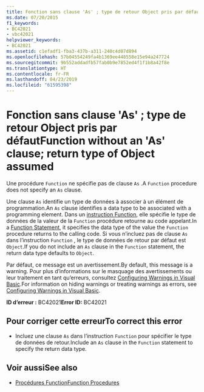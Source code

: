 ```yaml
---
title: Fonction sans clause 'As' ; type de retour Object pris par défaut
ms.date: 07/20/2015
f1_keywords:
- BC42021
- vbc42021
helpviewer_keywords:
- BC42021
ms.assetid: c1efadf1-fba3-437b-a311-240c4d07d894
ms.openlocfilehash: 57b04554249fa4b1369ee448558e15e94a247724
ms.sourcegitcommit: 9b552addadfb57fab0b9e7852ed4f1f1b8a42f8e
ms.translationtype: HT
ms.contentlocale: fr-FR
ms.lasthandoff: 04/23/2019
ms.locfileid: "61595398"
---
```

# <a name="function-without-an-as-clause-return-type-of-object-assumed"></a><span data-ttu-id="388e1-102">Fonction sans clause 'As' ; type de retour Object pris par défaut</span><span class="sxs-lookup"><span data-stu-id="388e1-102">Function without an 'As' clause; return type of Object assumed</span></span>
<span data-ttu-id="388e1-103">Une procédure `Function` ne spécifie pas de clause `As` .</span><span class="sxs-lookup"><span data-stu-id="388e1-103">A `Function` procedure does not specify an `As` clause.</span></span>  
  
 <span data-ttu-id="388e1-104">Une clause `As` identifie un type de données à associer à un élément de programmation.</span><span class="sxs-lookup"><span data-stu-id="388e1-104">An `As` clause identifies a data type to be associated with a programming element.</span></span> <span data-ttu-id="388e1-105">Dans un [instruction Function](../../visual-basic/language-reference/statements/function-statement.md), elle spécifie le type de données de la valeur de la `Function` procédure retourne au code appelant.</span><span class="sxs-lookup"><span data-stu-id="388e1-105">In a [Function Statement](../../visual-basic/language-reference/statements/function-statement.md), it specifies the data type of the value the `Function` procedure returns to the calling code.</span></span> <span data-ttu-id="388e1-106">Si vous n’incluez pas de clause `As` dans l’instruction `Function` , le type de données de retour par défaut est `Object`.</span><span class="sxs-lookup"><span data-stu-id="388e1-106">If you do not include an `As` clause in the `Function` statement, the return data type defaults to `Object`.</span></span>  
  
 <span data-ttu-id="388e1-107">Par défaut, ce message est un avertissement.</span><span class="sxs-lookup"><span data-stu-id="388e1-107">By default, this message is a warning.</span></span> <span data-ttu-id="388e1-108">Pour plus d’informations sur le masquage des avertissements ou leur traitement en tant qu’erreurs, consultez [Configuring Warnings in Visual Basic](/visualstudio/ide/configuring-warnings-in-visual-basic).</span><span class="sxs-lookup"><span data-stu-id="388e1-108">For information on hiding warnings or treating warnings as errors, see [Configuring Warnings in Visual Basic](/visualstudio/ide/configuring-warnings-in-visual-basic).</span></span>  
  
 <span data-ttu-id="388e1-109">**ID d’erreur :** BC42021</span><span class="sxs-lookup"><span data-stu-id="388e1-109">**Error ID:** BC42021</span></span>  
  
## <a name="to-correct-this-error"></a><span data-ttu-id="388e1-110">Pour corriger cette erreur</span><span class="sxs-lookup"><span data-stu-id="388e1-110">To correct this error</span></span>  
  
- <span data-ttu-id="388e1-111">Incluez une clause `As` dans l’instruction `Function` pour spécifier le type de données de retour.</span><span class="sxs-lookup"><span data-stu-id="388e1-111">Include an `As` clause in the `Function` statement to specify the return data type.</span></span>  
  
## <a name="see-also"></a><span data-ttu-id="388e1-112">Voir aussi</span><span class="sxs-lookup"><span data-stu-id="388e1-112">See also</span></span>

- [<span data-ttu-id="388e1-113">Procédures Function</span><span class="sxs-lookup"><span data-stu-id="388e1-113">Function Procedures</span></span>](../../visual-basic/programming-guide/language-features/procedures/function-procedures.md)
